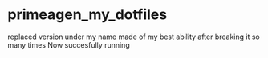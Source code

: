 # primeagen_my_dotfiles
replaced version under my name
made of my best ability after breaking it so many times
Now succesfully running
